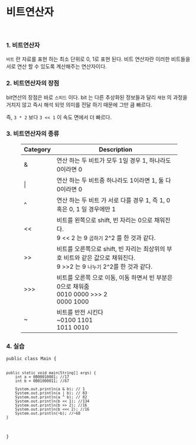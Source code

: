 <h1><a name="header-n101" class="md-header-anchor md-print-anchor" href="af://n101"> </a><span>비트연산자</span></h1>
<p>&nbsp;</p>
<h3><a name="header-n103" class="md-header-anchor md-print-anchor" href="af://n103"> </a><span>1. 비트연산자</span></h3>
<p><code>비트</code><span> 란 자료를 표현 하는 최소 단위로 0, 1로 표현 된다. 비트 연산자란 이러한 비트들을 서로 연산 할 수 있도록 계산해주는 연산자이다.</span></p>
<h3><a name="header-n105" class="md-header-anchor md-print-anchor" href="af://n105"> </a><span>2. 비트연산자의 장점</span></h3>
<p><span>bit연산의 장점은 바로 </span><code>스피드</code><span> 이다. bit 는 다른 추상화된 정보들과 달리 </span><code>재현</code><span> 의 과정을 거치지 않고 즉시 해석 되엇 의미를 전달 하기 때문에 그만 큼 빠르다.</span></p>
<p><span>즉, </span><code>3 * 2</code><span> 보다 </span><code>3 &lt;&lt; 1</code><span> 이 속도 면에서 더 빠르다. </span></p>
<h3><a name="header-n108" class="md-header-anchor md-print-anchor" href="af://n108"> </a><span>3. 비트연산자의 종류</span></h3>
<figure><table>
<thead>
<tr><th><span>Category</span></th><th><span>Description</span></th></tr></thead>
<tbody><tr><td><span>&amp;</span></td><td><span>연산 하는 두 비트가 모두 1일 경우 1, 하나라도 0이라면 0</span></td></tr><tr><td><span>|</span></td><td><span>연산 하는 두 비트중 하나라도 1이라면 1, 둘 다 0이라면 0</span></td></tr><tr><td><span>^</span></td><td><span>연산 하는 두 비트 가 서로 다를 경우 1, 즉 1, 0 혹은 0, 1 일 경우에만 1</span></td></tr><tr><td><span>&lt;&lt;</span></td><td><span>비트를 왼쪽으로 shift, 빈 자리는 0으로 채워진다. </span><br><span>9 &lt;&lt; 2  는 9 </span><code>곱하기</code><span> 2^2 를 한 것과 같다.</span></td></tr><tr><td><span>&gt;&gt;</span></td><td><span>비트를 오른쪽으로 shift, 빈 자리는 최상위의 부호 비트와 같은 값으로 채워진다.</span><br><span>9 &gt;&gt;2 는 9 </span><code>나누기</code><span> 2^2를 한 것과 같다.</span></td></tr><tr><td><span>&gt;&gt;&gt;</span></td><td><span>비트를 오른쪽 으로 이동, 이동 하면서 빈 부분은 0으로 채워줌</span><br><span>0010 0000 &gt;&gt;&gt; 2</span><br><span>0000 1000</span></td></tr><tr><td><span>~</span></td><td><span>비트를 반전 시킨다 </span><br><span>~0100 1101</span><br><span>  1011 0010</span></td></tr></tbody>
</table></figure>
<h3><a name="header-n134" class="md-header-anchor md-print-anchor" href="af://n134"> </a><span>4. 실습</span></h3>
<pre><code class='language-java' lang='java'>public class Main {

    public static void main(String[] args) {
        int a = 0B00010001; //17
        int b = 0B01000011; //67

        System.out.println(a & b); // 1
        System.out.println(a | b); // 83
        System.out.println(a ^ b); // 82
        System.out.println(b << 1); //134
        System.out.println(b >> 2); //16
        System.out.println(b <<< 2); //16
        System.out.println(~b); //~68
    }
}
</code></pre>
<p>&nbsp;</p>
